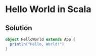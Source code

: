 # Hello World in Scala

## Solution

```Scala
object HelloWorld extends App {
  println("Hello, World!")
}

```
